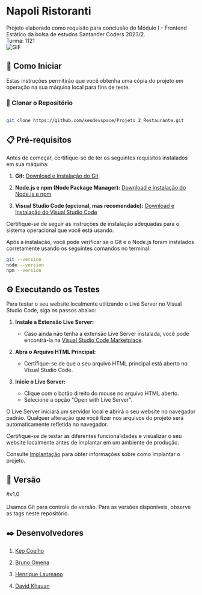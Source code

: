 # Napoli Ristoranti

Projeto elaborado como requisito para conclusão do Módulo I - Frontend Estático da bolsa de estudos Santander Coders 2023/2.
<br>
Turma: 1121
<br>
![GIF](napoli-ristoranti.gif)


## 🚀 Como Iniciar

Estas instruções permitirão que você obtenha uma cópia do projeto em operação na sua máquina local para fins de teste.


### 🔗 Clonar o Repositório

```bash

git clone https://github.com/keodevspace/Projeto_2_Restaurante.git

```
## 📋 Pré-requisitos

Antes de começar, certifique-se de ter os seguintes requisitos instalados em sua máquina:

1. **Git:** [Download e Instalação do Git](https://git-scm.com/book/pt-br/v2/Come%C3%A7ando-Instalando-o-Git)

2. **Node.js e npm (Node Package Manager):** [Download e Instalação do Node.js e npm](https://nodejs.org/)

3. **Visual Studio Code (opcional, mas recomendado):** [Download e Instalação do Visual Studio Code](https://code.visualstudio.com/)


Certifique-se de seguir as instruções de instalação adequadas para o sistema operacional que você está usando.

Após a instalação, você pode verificar se o Git e o Node.js foram instalados corretamente usando os seguintes comandos no terminal:

```bash
git --version
node --version
npm --version
```

## ⚙️ Executando os Testes

Para testar o seu website localmente utilizando o Live Server no Visual Studio Code, siga os passos abaixo:

1. **Instale a Extensão Live Server:**
   - Caso ainda não tenha a extensão Live Server instalada, você pode encontrá-la na [Visual Studio Code Marketplace](https://marketplace.visualstudio.com/items?itemName=ritwickdey.LiveServer).

2. **Abra o Arquivo HTML Principal:**
   - Certifique-se de que o seu arquivo HTML principal está aberto no Visual Studio Code.

3. **Inicie o Live Server:**
   - Clique com o botão direito do mouse no arquivo HTML aberto.
   - Selecione a opção "Open with Live Server".

O Live Server iniciará um servidor local e abrirá o seu website no navegador padrão. Qualquer alteração que você fizer nos arquivos do projeto será automaticamente refletida no navegador.

Certifique-se de testar as diferentes funcionalidades e visualizar o seu website localmente antes de implantar em um ambiente de produção.

Consulte [Implantação](#implantação) para obter informações sobre como implantar o projeto.

## 📌 Versão

#v1.0<br><br>
Usamos Git para controle de versão. Para as versões disponíveis, observe as tags neste repositório.

## ✒️ Desenvolvedores

1. [Keo Coelho](https://github.com/keodevspace)

2. [Bruno Omena](https://github.com/BrunoOmenaCabral)

3. [Henrique Laureano](https://github.com/o-laureano)

4. [David Khauan](https://github.com/davidkhauan)
